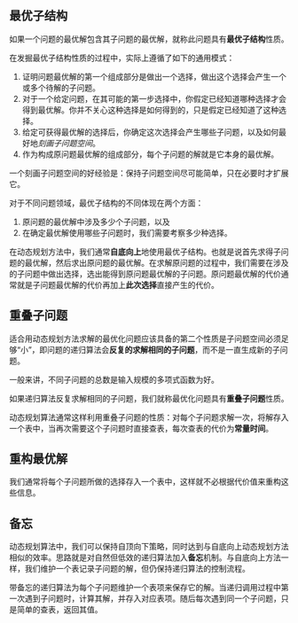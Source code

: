 ## 最优子结构

如果一个问题的最优解包含其子问题的最优解，就称此问题具有**最优子结构**性质。

在发掘最优子结构性质的过程中，实际上遵循了如下的通用模式：

1. 证明问题最优解的第一个组成部分是做出一个选择，做出这个选择会产生一个或多个待解的子问题。
2. 对于一个给定问题，在其可能的第一步选择中，你假定已经知道哪种选择才会得到最优解。你并不关心这种选择是如何得到的，只是假定已经知道了这种选择。
3. 给定可获得最优解的选择后，你确定这次选择会产生哪些子问题，以及如何最好地*刻画子问题空间*。
4. 作为构成原问题最优解的组成部分，每个子问题的解就是它本身的最优解。

一个刻画子问题空间的好经验是：保持子问题空间尽可能简单，只在必要时才扩展它。

对于不同问题领域，最优子结构的不同体现在两个方面：

1. 原问题的最优解中涉及多少个子问题，以及
2. 在确定最优解使用哪些子问题时，我们需要考察多少种选择。

在动态规划方法中，我们通常**自底向上**地使用最优子结构。也就是说首先求得子问题的最优解，然后求出原问题的最优解。在求解原问题的过程中，我们需要在涉及的子问题中做出选择，选出能得到原问题最优解的子问题。原问题最优解的代价通常就是子问题最优解的代价再加上**此次选择**直接产生的代价。

## 重叠子问题

适合用动态规划方法求解的最优化问题应该具备的第二个性质是子问题空间必须足够“小”，即问题的递归算法会**反复的求解相同的子问题**，而不是一直生成新的子问题。

一般来讲，不同子问题的总数是输入规模的多项式函数为好。

如果递归算法反复求解相同的子问题，我们就称最优化问题具有**重叠子问题**性质。

动态规划算法通常这样利用重叠子问题的性质：对每个子问题求解一次，将解存入一个表中，当再次需要这个子问题时直接查表，每次查表的代价为**常量时间**。

## 重构最优解

我们通常将每个子问题所做的选择存入一个表中，这样就不必根据代价值来重构这些信息。

## 备忘

动态规划算法中，我们可以保持自顶向下策略，同时达到与自底向上动态规划方法相似的效率。思路就是对自然但低效的递归算法加入**备忘**机制。与自底向上方法一样，我们维护一个表记录子问题的解，但仍保持递归算法的控制流程。

带备忘的递归算法为每个子问题维护一个表项来保存它的解。当递归调用过程中第一次遇到子问题时，计算其解，并存入对应表项。随后每次遇到同一个子问题，只是简单的查表，返回其值。
